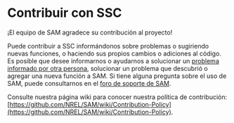 # Contribuir con SSC
¡El equipo de SAM agradece su contribución al proyecto!

Puede contribuir a SSC informándonos sobre problemas o sugiriendo nuevas funciones, o haciendo sus propios cambios o adiciones al código. Es posible que desee informarnos o ayudarnos a solucionar un [problema informado por otra persona](https://github.com/NREL/SSC/issues), solucionar un problema que descubrió o agregar una nueva función a SAM. Si tiene alguna pregunta sobre el uso de SAM, puede consultarnos en el [foro de soporte de SAM](https://sam.nrel.gov/support).

Consulte nuestra página wiki para conocer nuestra política de contribución: [https://github.com/NREL/SAM/wiki/Contribution-Policy](https://github.com/NREL/SAM/wiki/Contribution-Policy). 
